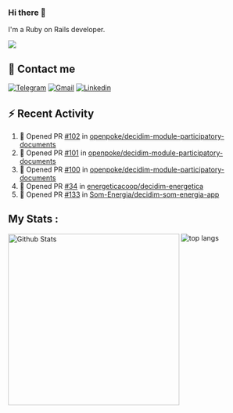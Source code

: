 ### Hi there 👋

I'm a Ruby on Rails developer.

<img src="https://komarev.com/ghpvc/?username=antopalidi&color=blueviolet">

## 📩 Contact me 
[![Telegram](https://img.shields.io/badge/Telegram-2CA5E0?style=for-the-badge&logo=telegram&logoColor=white)](https://t.me/anna_top)
[![Gmail](https://img.shields.io/badge/email-D14836?style=for-the-badge&logo=gmail&logoColor=white)](mailto:topalidisanna@gmail.com)
[![Linkedin](https://img.shields.io/badge/LinkedIn-0077B5?style=for-the-badge&logo=linkedin&logoColor=white)](https://www.linkedin.com/in/topalidi/)
<!-- [![Codewars](https://img.shields.io/badge/Codewars-B1361E?style=for-the-badge&logo=Codewars&logoColor=white)](https://www.codewars.com/users/antopalidi) -->

## :zap: Recent Activity

<!--START_SECTION:activity-->
1. 💪 Opened PR [#102](https://github.com/openpoke/decidim-module-participatory-documents/pull/102) in [openpoke/decidim-module-participatory-documents](https://github.com/openpoke/decidim-module-participatory-documents)
2. 💪 Opened PR [#101](https://github.com/openpoke/decidim-module-participatory-documents/pull/101) in [openpoke/decidim-module-participatory-documents](https://github.com/openpoke/decidim-module-participatory-documents)
3. 💪 Opened PR [#100](https://github.com/openpoke/decidim-module-participatory-documents/pull/100) in [openpoke/decidim-module-participatory-documents](https://github.com/openpoke/decidim-module-participatory-documents)
4. 💪 Opened PR [#34](https://github.com/energeticacoop/decidim-energetica/pull/34) in [energeticacoop/decidim-energetica](https://github.com/energeticacoop/decidim-energetica)
5. 💪 Opened PR [#133](https://github.com/Som-Energia/decidim-som-energia-app/pull/133) in [Som-Energia/decidim-som-energia-app](https://github.com/Som-Energia/decidim-som-energia-app)
<!--END_SECTION:activity-->

## My Stats :
<!--
<img alt="activity" src="https://streak-stats.demolab.com?user=antopalidi" />
-->
<div>
<img align="top" width="350px" alt="Github Stats" src="https://github-readme-stats-1-brown.vercel.app/api?username=antopalidi&count_private=true&show_icons=true&hide_border=true" />
<img align="top" alt="top langs" src="https://github-readme-stats-1-brown.vercel.app/api/top-langs/?username=antopalidi&layout=compact" />
 </div>
<!--
#### [My CV](https://antopalidi.github.io/my_cv/)
-->

<!--
**antopalidi/antopalidi** is a ✨ _special_ ✨ repository because its `README.md` (this file) appears on your GitHub profile.
-->
